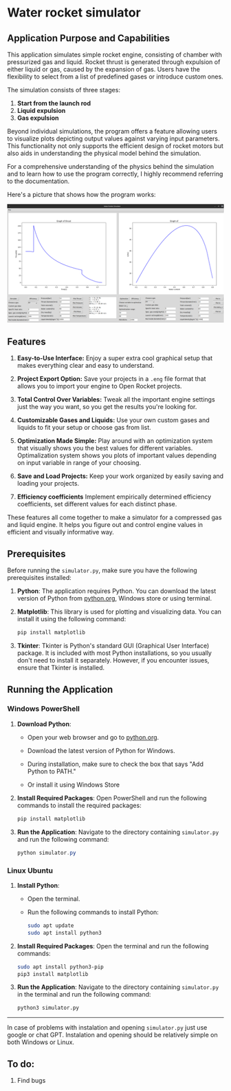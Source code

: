 # Water rocket simulator

## Application Purpose and Capabilities 
This application simulates simple rocket engine, consisting of chamber with pressurized gas and liquid. Rocket thrust is generated through expulsion of either liquid or gas, caused by the expansion of gas. Users have the flexibility to select from a list of predefined gases or introduce custom ones.

The simulation consists of three stages:

1. **Start from the launch rod** 
2. **Liquid expulsion**
3. **Gas expulsion**

Beyond individual simulations, the program offers a feature allowing users to visualize plots depicting output values against varying input parameters. This functionality not only supports the efficient design of rocket motors but also aids in understanding the physical model behind the simulation.

For a comprehensive understanding of the physics behind the simulation and to learn how to use the program correctly, I highly recommend referring to the documentation.

Here's a picture that shows how the program works:

![Rocket Engine Simulation](images/example1.png)

## Features

1. **Easy-to-Use Interface:**
   Enjoy a super extra cool graphical setup that makes everything clear and easy to understand.

2. **Project Export Option:**
   Save your projects in a `.eng` file format that allows you to import your engine to Open Rocket projects.

3. **Total Control Over Variables:**
   Tweak all the important engine settings just the way you want, so you get the results you're looking for.

4. **Customizable Gases and Liquids:**
   Use your own custom gases and liquids to fit your setup or choose gas from list.

5. **Optimization Made Simple:**
   Play around with an optimization system that visually shows you the best values for different variables. Optimalization system shows you plots of important values depending on input variable in range of your choosing. 

6. **Save and Load Projects:**
   Keep your work organized by easily saving and loading your projects.

7. **Efficiency coefficients**
   Implement empirically determined efficiency coefficients, set different values for each distinct phase.

These features all come together to make a simulator for a compressed gas and liquid engine. It helps you figure out and control engine values in efficient and visually informative way.

## Prerequisites

Before running the `simulator.py`, make sure you have the following prerequisites installed:

1. **Python**: The application requires Python. You can download the latest version of Python from [python.org](https://www.python.org/downloads/), Windows store or using terminal. 

2. **Matplotlib**: This library is used for plotting and visualizing data. You can install it using the following command:

   ```bash
   pip install matplotlib
   ```

3. **Tkinter**: Tkinter is Python's standard GUI (Graphical User Interface) package. It is included with most Python installations, so you usually don't need to install it separately. However, if you encounter issues, ensure that Tkinter is installed.

## Running the Application

### Windows PowerShell

1. **Download Python**:
   - Open your web browser and go to [python.org](https://www.python.org/downloads/).
   - Download the latest version of Python for Windows.
   - During installation, make sure to check the box that says "Add Python to PATH."

   - Or install it using Windows Store

2. **Install Required Packages**:
   Open PowerShell and run the following commands to install the required packages:

   ```powershell
   pip install matplotlib
   ```

3. **Run the Application**:
   Navigate to the directory containing `simulator.py` and run the following command:

   ```powershell
   python simulator.py
   ```

### Linux Ubuntu

1. **Install Python**:
   - Open the terminal.
   - Run the following commands to install Python:

     ```bash
     sudo apt update
     sudo apt install python3
     ```

2. **Install Required Packages**:
   Open the terminal and run the following commands:

   ```bash
   sudo apt install python3-pip
   pip3 install matplotlib
   ```

3. **Run the Application**:
   Navigate to the directory containing `simulator.py` in the terminal and run the following command:

   ```bash
   python3 simulator.py
   ```

---

In case of problems with instalation and opening `simulator.py` just use google or chat GPT. Instalation and opening should be relatively simple on both Windows or Linux.


## To do:

1. Find bugs